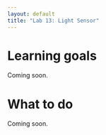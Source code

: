 ```yaml
---
layout: default
title: "Lab 13: Light Sensor"
---
```


# Learning goals

Coming soon.

# What to do

Coming soon.
